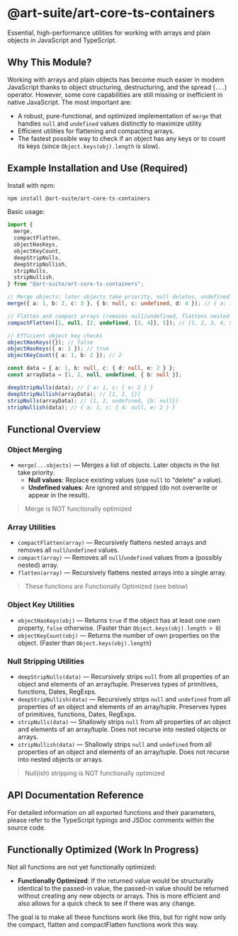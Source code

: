 # @art-suite/art-core-ts-containers

Essential, high-performance utilities for working with arrays and plain objects in JavaScript and TypeScript.

## Why This Module?

Working with arrays and plain objects has become much easier in modern JavaScript thanks to object structuring, destructuring, and the spread (`...`) operator. However, some core capabilities are still missing or inefficient in native JavaScript. The most important are:

- A robust, pure-functional, and optimized implementation of `merge` that handles `null` and `undefined` values distinctly to maximize utility
- Efficient utilities for flattening and compacting arrays.
- The fastest possible way to check if an object has any keys or to count its keys (since `Object.keys(obj).length` is slow).

## Example Installation and Use (Required)

Install with npm:

```sh
npm install @art-suite/art-core-ts-containers
```

Basic usage:

```ts
import {
  merge,
  compactFlatten,
  objectHasKeys,
  objectKeyCount,
  deepStripNulls,
  deepStripNullish,
  stripNulls,
  stripNullish,
} from "@art-suite/art-core-ts-containers";

// Merge objects: later objects take priority, null deletes, undefined is ignored/stripped
merge({ a: 1, b: 2, c: 3 }, { b: null, c: undefined, d: 4 }); // { a: 1, b: null, d: 4 }

// Flatten and compact arrays (removes null/undefined, flattens nested arrays)
compactFlatten([1, null, [2, undefined, [3, 4]], 5]); // [1, 2, 3, 4, 5]

// Efficient object key checks
objectHasKeys({}); // false
objectHasKeys({ a: 1 }); // true
objectKeyCount({ a: 1, b: 2 }); // 2

const data = { a: 1, b: null, c: { d: null, e: 2 } };
const arrayData = [1, 2, null, undefined, { b: null }];

deepStripNulls(data); // { a: 1, c: { e: 2 } }
deepStripNullish(arrayData); // [1, 2, {}]
stripNulls(arrayData); // [1, 2, undefined, {b: null}]
stripNullish(data); // { a: 1, c: { d: null, e: 2 } }
```

## Functional Overview

### Object Merging

- `merge(...objects)` — Merges a list of objects. Later objects in the list take priority.
  - **Null values**: Replace existing values (use `null` to "delete" a value).
  - **Undefined values**: Are ignored and stripped (do not overwrite or appear in the result).

> Merge is NOT functionally optimized

### Array Utilities

- `compactFlatten(array)` — Recursively flattens nested arrays and removes all `null`/`undefined` values.
- `compact(array)` — Removes all `null`/`undefined` values from a (possibly nested) array.
- `flatten(array)` — Recursively flattens nested arrays into a single array.

> These functions are Functionally Optimized (see below)

### Object Key Utilities

- `objectHasKeys(obj)` — Returns `true` if the object has at least one own property, `false` otherwise. (Faster than `Object.keys(obj).length > 0`)
- `objectKeyCount(obj)` — Returns the number of own properties on the object. (Faster than `Object.keys(obj).length`)

### Null Stripping Utilities

- `deepStripNulls(data)` — Recursively strips `null` from all properties of an object and elements of an array/tuple. Preserves types of primitives, functions, Dates, RegExps.
- `deepStripNullish(data)` — Recursively strips `null` and `undefined` from all properties of an object and elements of an array/tuple. Preserves types of primitives, functions, Dates, RegExps.
- `stripNulls(data)` — Shallowly strips `null` from all properties of an object and elements of an array/tuple. Does not recurse into nested objects or arrays.
- `stripNullish(data)` — Shallowly strips `null` and `undefined` from all properties of an object and elements of an array/tuple. Does not recurse into nested objects or arrays.

> Null(ish) stripping is NOT functionally optimized

## API Documentation Reference

For detailed information on all exported functions and their parameters, please refer to the TypeScript typings and JSDoc comments within the source code.

## Functionally Optimized (Work In Progress)

Not all functions are not yet functionally optimized:

- **Functionally Optimized**: If the returned value would be structurally identical to the passed-in value, the passed-in value should be returned without creating any new objects or arrays. This is more efficient and also allows for a quick check to see if there was any change.

The goal is to make all these functions work like this, but for right now only the compact, flatten and compactFlatten functions work this way.
